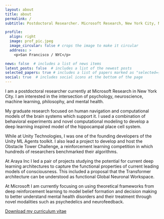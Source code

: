 ```yaml
---
layout: about
title: about
permalink: /
subtitle: Postdoctoral Researcher. Microsoft Research, New York City, NY, USA.

profile:
  align: right
  image: prof_pic.jpeg
  image_circular: false # crops the image to make it circular
  address: >
    <p>San Francisco / NYC</p>

news: false  # includes a list of news items
latest_posts: false  # includes a list of the newest posts
selected_papers: true # includes a list of papers marked as "selected={true}"
social: true  # includes social icons at the bottom of the page
---
```


I am a postdoctoral researcher currently at Microsoft Research in New York City. I am interested in the intersection of psychology, neuroscience, machine learning, philosophy, and mental health.

My graduate research focused on human navigation and computational models of the brain systems which support it. I used a combination of behavioral experiments and novel computational modeling to develop a deep learning inspired model of the hippocampal place cell system.

While at Unity Technologies, I was one of the founding developers of the Unity ML Agents toolkit. I also lead a project to develop and host the Obstacle Tower Challenge, a reinforcement learning competition in which hundreds of researchers benchmarked their algorithms.

At Araya Inc I led a pair of projects studying the potential for current deep learning architectures to capture the functional properties of current leading models of consciousness. This included a proposal that the Transformer architecture can be understood as functional Global Neuronal Workspace.

At Microsoft I am currently focusing on using theoretical frameworks from deep reinforcement learning to model belief formation and decision making to better understand mental health disorders and their treatment through novel modalities such as psychedelics and neurofeedback.

[Download my curriculum vitae](/assets/pdf/juliani_cv.pdf)
